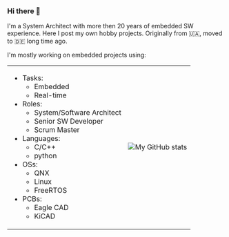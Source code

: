 ### Hi there 👋

I'm a System Architect with more then 20 years of embedded SW experience. Here I post my own hobby projects. Originally from 🇺🇦, moved to 🇩🇪 long time ago.

I'm mostly working on embedded projects using:

<table style="width:100%"><tr><td>

- Tasks:
  - Embedded
  - Real-time
- Roles:
  - System/Software Architect
  - Senior SW Developer
  - Scrum Master
- Languages:
  - C/C++
  - python
- OSs:
  - QNX
  - Linux
  - FreeRTOS
- PCBs:
  - Eagle CAD
  - KiCAD

</td><td>

![My GitHub stats](https://github-readme-stats.vercel.app/api?username=red-scorp&show_icons=true)

</td></tr></table>

<!--
**red-scorp/red-scorp** is a ✨ _special_ ✨ repository because its `README.md` (this file) appears on your GitHub profile.

Here are some ideas to get you started:

- 🔭 I’m currently working on ...
- 🌱 I’m currently learning ...
- 👯 I’m looking to collaborate on ...
- 🤔 I’m looking for help with ...
- 💬 Ask me about ...
- 📫 How to reach me: ...
- 😄 Pronouns: ...
- ⚡ Fun fact: ...
-->
